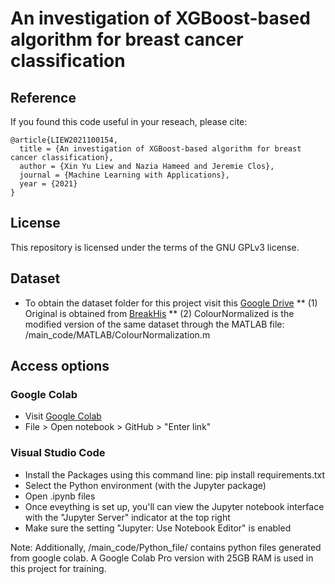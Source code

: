 # An investigation of XGBoost-based algorithm for breast cancer classification

## Reference

If you found this code useful in your reseach, please cite:
```
@article{LIEW2021100154,
  title = {An investigation of XGBoost-based algorithm for breast cancer classification},
  author = {Xin Yu Liew and Nazia Hameed and Jeremie Clos},
  journal = {Machine Learning with Applications},
  year = {2021}
}
```
## License

This repository is licensed under the terms of the GNU GPLv3 license.

## Dataset
* To obtain the dataset folder for this project visit this [Google Drive](https://drive.google.com/drive/folders/1JwLRvkkvZowtWnMi7TfiFdHjyNj9lbXX?usp=sharing)
** (1) Original is obtained from [BreakHis](https://web.inf.ufpr.br/vri/databases/breast-cancer-histopathological-database-breakhis/)
** (2) ColourNormalized is the modified version of the same dataset through the MATLAB file: /main_code/MATLAB/ColourNormalization.m

## Access options
### Google Colab 
* Visit [Google Colab](https://colab.research.google.com/)
* File > Open notebook > GitHub > "Enter link"

### Visual Studio Code
* Install the Packages using this command line: pip install requirements.txt
* Select the Python environment (with the Jupyter package)
* Open .ipynb files 
* Once eveything is set up, you'll can view the Jupyter notebook interface with the "Jupyter Server" indicator at the top right
* Make sure the setting "Jupyter: Use Notebook Editor" is enabled

Note: Additionally, /main_code/Python_file/ contains python files generated from google colab. 
A Google Colab Pro version with 25GB RAM is used in this project for training.
